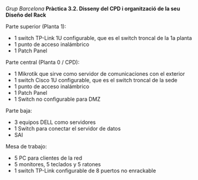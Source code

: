 *Grup Barcelona*
**Pràctica 3.2. Disseny del CPD i organització de la seu**
﻿**Diseño del Rack**

Parte superior (Planta 1):

- 1 switch TP-Link 1U configurable, que es el switch troncal de la 1a planta
- 1 punto de acceso inalámbrico
- 1 Patch Panel

Parte central (Planta 0 / CPD):

- 1 Mikrotik que sirve como servidor de comunicaciones con el exterior
- 1 switch Cisco 1U configurable, que es el switch troncal de la sede
- 1 punto de acceso inalámbrico
- 1 Patch Panel
- 1 Switch no configurable para DMZ

Parte baja:

- 3 equipos DELL como servidores
- 1 Switch para conectar el servidor de datos
- SAI

Mesa de trabajo:

- 5 PC para clientes de la red
- 5 monitores, 5 teclados y 5 ratones
- 1 switch TP-Link configurable de 8 puertos no enrackable




